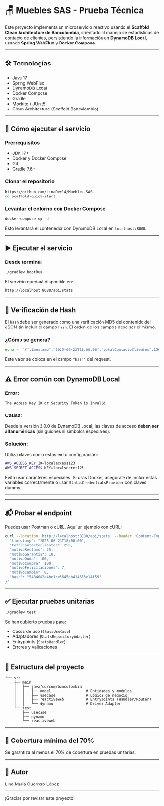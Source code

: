 # 🪑 Muebles SAS - Prueba Técnica

Este proyecto implementa un microservicio reactivo usando el **Scaffold Clean Architecture de Bancolombia**, orientado al manejo de estadísticas de contacto de clientes, persistiendo la información en **DynamoDB Local**, usando **Spring WebFlux** y **Docker Compose**.

---

## 🛠️ Tecnologías

- Java 17
- Spring WebFlux
- DynamoDB Local
- Docker Compose
- Gradle
- Mockito / JUnit5
- Clean Architecture (Scaffold Bancolombia)

---

## 🚀 Cómo ejecutar el servicio

### Prerrequisitos

- JDK 17+
- Docker y Docker Compose
- Git
- Gradle 7.6+

### Clonar el repositorio

```bash
https://github.com/LinaDev14/Muebles-SAS-
cd scaffold-quick-start
```

### Levantar el entorno con Docker Compose

```bash
docker-compose up -d
```

Esto levantará el contenedor con DynamoDB Local en `localhost:8000`.

---

## ▶️ Ejecutar el servicio

### Desde terminal

```bash
./gradlew bootRun
```

El servicio quedará disponible en:

```
http://localhost:8080/api/stats
```
---

## 🔐 Verificación de Hash

El `hash` debe ser generado como una verificación MD5 del contenido del JSON sin incluir el campo `hash`. El orden de los campos debe ser el mismo.

### ¿Cómo se genera?

```bash
echo -n '{"timestamp":"2025-06-23T18:00:00","totalContactoClientes":250,"motivoReclamo":10,"motivoGarantia":5,"motivoDuda":20,"motivoCompra":200,"motivoFelicitaciones":8,"motivoCambio":7}' | md5sum
```

Este valor se coloca en el campo `"hash"` del request.

---

## ⚠️ Error común con DynamoDB Local

### Error:

```
The Access Key ID or Security Token is Invalid
```

### Causa:

Desde la versión 2.0.0 de DynamoDB Local, las claves de acceso **deben ser alfanuméricas** (sin guiones ni símbolos especiales).

### Solución:

Utiliza claves como estas en tu configuración:

```bash
AWS_ACCESS_KEY_ID=localaccess123
AWS_SECRET_ACCESS_KEY=localsecret123
```

Evita usar caracteres especiales. Si usas Docker, asegúrate de incluir estas variables correctamente o usar `StaticCredentialsProvider` con claves dummy.

---
---

## 📬 Probar el endpoint

Puedes usar Postman o cURL. Aquí un ejemplo con cURL:

```bash
curl --location 'http://localhost:8080/api/stats' --header 'Content-Type: application/json' --data '{
  "timestamp": "2025-06-23T18:00:00",
  "totalContactoClientes": 250,
  "motivoReclamo": 25,
  "motivoGarantia": 10,
  "motivoDuda": 100,
  "motivoCompra": 100,
  "motivoFelicitaciones": 7,
  "motivoCambio": 8,
  "hash": "5484062a4be1ce5645eb414663e14f59"
}'
```

---

## ✅ Ejecutar pruebas unitarias

```bash
./gradlew test
```

Se han cubierto pruebas para:

- Casos de uso (`StatsUseCase`)
- Adaptadores (`StatsRepositoryAdapter`)
- Entrypoints (`StatsHandler`)
- Errores y validaciones

---

## 📂 Estructura del proyecto

```
└── src
    ├── main
    │   ├── java/co/com/bancolombia
    │   │   ├── model                # Entidades y modelos
    │   │   ├── usecase              # Lógica de negocio
    │   │   ├── reactiveweb          # Entrypoints (Handler/Router)
    │   │   └── dynamo               # Driven Adapter
    └── test
        ├── usecase
        ├── dynamo
        └── reactiveweb
```

---

## 🧪 Cobertura mínima del 70%

Se garantiza al menos el 70% de cobertura en pruebas unitarias.

---

## 🤝 Autor

Lina María Guerrero López

---

¡Gracias por revisar este proyecto!


